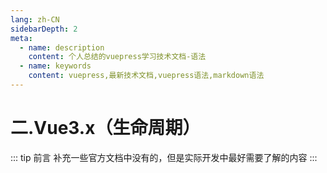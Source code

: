 ```yaml
---
lang: zh-CN
sidebarDepth: 2
meta:
  - name: description
    content: 个人总结的vuepress学习技术文档-语法
  - name: keywords
    content: vuepress,最新技术文档,vuepress语法,markdown语法
---
```


# 二.Vue3.x（生命周期）

::: tip 前言
补充一些官方文档中没有的，但是实际开发中最好需要了解的内容
:::
